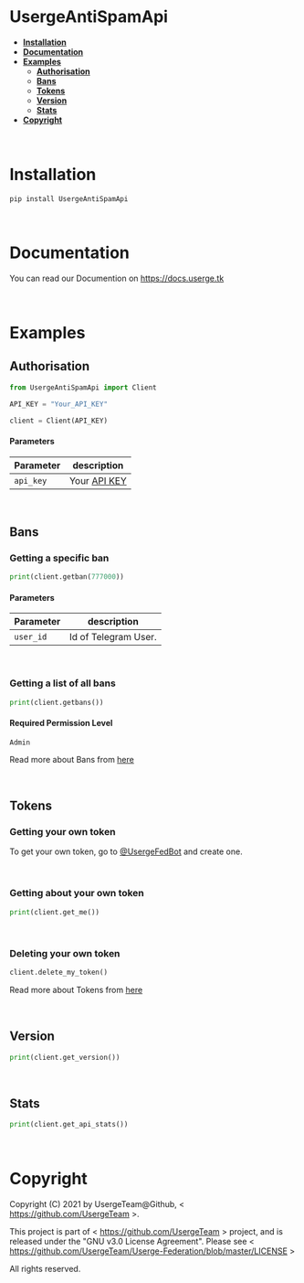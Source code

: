 # <b>UsergeAntiSpamApi</b>

- [<b>Installation</b>](#installation)
- [<b>Documentation</b>](#documentation)
- [<b>Examples</b>](#examples)
  - [<b>Authorisation</b>](#authorisation)
  - [<b>Bans</b>](#bans)
  - [<b>Tokens</b>](#tokens)
  - [<b>Version</b>](#version)
  - [<b>Stats</b>](#stats)
- [<b>Copyright</b>](#copyright)

<br>

# <b>Installation</b>

```shell
pip install UsergeAntiSpamApi
```

<br>

# <b>Documentation</b>

You can read our Documention on https://docs.userge.tk

<br>

# <b>Examples</b>

## <b>Authorisation</b>

```python
from UsergeAntiSpamApi import Client

API_KEY = "Your_API_KEY"

client = Client(API_KEY)
```

#### <b>Parameters</b>

Parameter | description
--------- | -----------
`api_key` | Your [API KEY](#getting-your-own-token)

<br>

## <b>Bans</b>

### <b>Getting a specific ban</b>

```python
print(client.getban(777000))
```

#### <b>Parameters</b>

Parameter | description
--------- | -----------
`user_id` | Id of Telegram User.

<br>

### <b>Getting a list of all bans</b>

```python
print(client.getbans())
```

#### <b>Required Permission Level</b>
`Admin`

Read more about Bans from [here](https://docs.userge.tk/#bans)

<br>

## <b>Tokens</b>

### <b>Getting your own token</b>

To get your own token, go to [@UsergeFedBot](https://t.me/UsergeFedBot) and create one.

<br>

### <b>Getting about your own token</b>

```python
print(client.get_me())
```

<br>

### <b>Deleting your own token</b>

```python
client.delete_my_token()
```

Read more about Tokens from [here](https://docs.userge.tk/#tokens)

<br>

## <b>Version</b>

```python
print(client.get_version())
```

<br>

## <b>Stats</b>

```python
print(client.get_api_stats())
```

<br>

# <b>Copyright</b>

Copyright (C) 2021 by UsergeTeam@Github, < https://github.com/UsergeTeam >.

This project is part of < https://github.com/UsergeTeam > project,
and is released under the "GNU v3.0 License Agreement".
Please see < https://github.com/UsergeTeam/Userge-Federation/blob/master/LICENSE >

All rights reserved.
